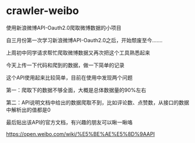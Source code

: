 # crawler-weibo
使用新浪微博API-Oauth2.0爬取微博数据的小项目

自三月份第一次学习新浪微博API-Oauth2.0之后，开始颓废至今.......

上周初中同学请求帮忙爬取微博数据又再次把这个工具熟悉起来

今天上传一下代码和爬到的数据，做一下简单的记录

这个API使用起来比较简单，目前在使用中发现两个问题

第一：爬取下的数据不够全面，大概是总体数据量的90%左右

第二：API说明文档中给出的数据爬取不到，比如评论数、点赞数，从接口的数据中解析出的值都是0

最后贴出该API的官方文档，有兴趣的朋友可以瞅一瞅咯

https://open.weibo.com/wiki/%E5%BE%AE%E5%8D%9AAPI
